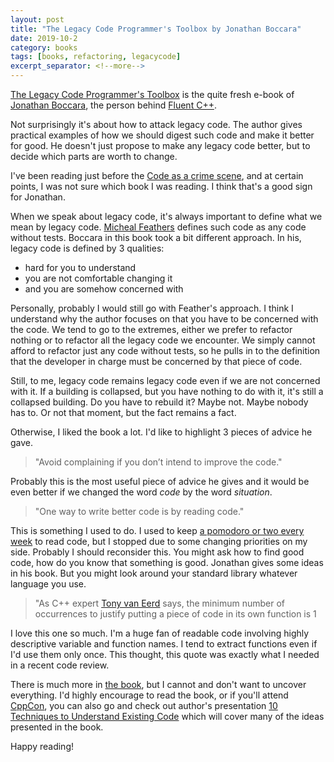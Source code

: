 ```yaml
---
layout: post
title: "The Legacy Code Programmer's Toolbox by Jonathan Boccara"
date: 2019-10-2
category: books
tags: [books, refactoring, legacycode]
excerpt_separator: <!--more-->
---
```

[The Legacy Code Programmer's Toolbox](https://leanpub.com/legacycode) is the quite fresh e-book of [Jonathan Boccara](https://twitter.com/joboccara), the person behind [Fluent C++](https://www.fluentcpp.com/).

Not surprisingly it's about how to attack legacy code. The author gives practical examples of how we should digest such code and make it better for good. He doesn't just propose to make any legacy code better, but to decide which parts are worth to change.
<!--more-->

I've been reading just before the [Code as a crime scene](), and at certain points, I was not sure which book I was reading. I think that's a good sign for Jonathan.

When we speak about legacy code, it's always important to define what we mean by legacy code. [Micheal Feathers](https://michaelfeathers.silvrback.com/) defines such code as any code without tests. Boccara in this book took a bit different approach. In his, legacy code is defined by 3 qualities:

- hard for you to understand
- you are not comfortable changing it
- and you are somehow concerned with

Personally, probably I would still go with Feather's approach. I think I understand why the author focuses on that you have to be concerned with the code. We tend to go to the extremes, either we prefer to refactor nothing or to refactor all the legacy code we encounter. We simply cannot afford to refactor just any code without tests, so he pulls in to the definition that the developer in charge must be concerned by that piece of code.

Still, to me, legacy code remains legacy code even if we are not concerned with it. If a building is collapsed, but you have nothing to do with it, it's still a collapsed building. Do you have to rebuild it? Maybe not. Maybe nobody has to. Or not that moment, but the fact remains a fact.

Otherwise, I liked the book a lot. I'd like to highlight 3 pieces of advice he gave.


> "Avoid complaining if you don’t intend to improve the code."

Probably this is the most useful piece of advice he gives and it would be even better if we changed the word _code_ by the word _situation_.

> "One way to write better code is by reading code."

This is something I used to do. I used to keep [a pomodoro or two every week](http://sandordargo.com/blog/2018/02/28/setting-yourself-up-to-succeed) to read code, but I stopped due to some changing priorities on my side. Probably I should reconsider this. You might ask how to find good code, how do you know that something is good. Jonathan gives some ideas in his book. But you might look around your standard library whatever language you use.

> "As C++ expert [Tony van Eerd](https://github.com/tvaneerd) says, the minimum number of occurrences to justify putting a piece of code in its own function is 1

I love this one so much. I'm a huge fan of readable code involving highly descriptive variable and function names. I tend to extract functions even if I'd use them only once. This thought, this quote was exactly what I needed in a recent code review.

There is much more in [the book](https://leanpub.com/legacycode), but I cannot and don't want to uncover everything. I'd highly encourage to read the book, or if you'll attend [CppCon](https://sched.co/Sfnq), you can also go and check out author's presentation [10 Techniques to Understand Existing Code](https://sched.co/Sfnq) which will cover many of the ideas presented in the book.

Happy reading!